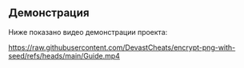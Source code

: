 ## Демонстрация

Ниже показано видео демонстрации проекта:

https://raw.githubusercontent.com/DevastCheats/encrypt-png-with-seed/refs/heads/main/Guide.mp4
